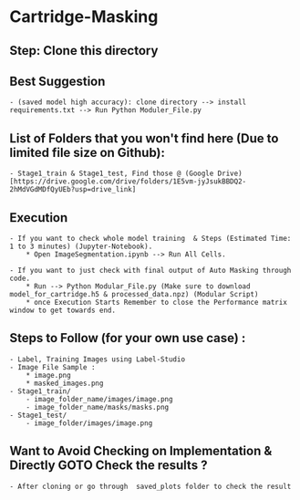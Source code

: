 # Cartridge-Masking
## Step: Clone this directory
## Best Suggestion 
    - (saved model high accuracy): clone directory --> install requirements.txt --> Run Python Moduler_File.py

## List of Folders that you won't find here (Due to limited file size on Github):
    - Stage1_train & Stage1_test, Find those @ (Google Drive)[https://drive.google.com/drive/folders/1E5vm-jyJsukBBDQ2-2hMdVGdMDfQyUEb?usp=drive_link]

## Execution
    - If you want to check whole model training  & Steps (Estimated Time: 1 to 3 minutes) (Jupyter-Notebook).
        * Open ImageSegmentation.ipynb --> Run All Cells.

    - If you want to just check with final output of Auto Masking through code.
        * Run --> Python Modular_File.py (Make sure to download model_for_cartridge.h5 & processed_data.npz) (Modular Script)
        * once Execution Starts Remember to close the Performance matrix window to get towards end.


## Steps to Follow (for your own use case) :
    - Label, Training Images using Label-Studio
    - Image File Sample : 
        * image.png
        * masked_images.png
    - Stage1_train/
        - image_folder_name/images/image.png
        - image_folder_name/masks/masks.png
    - Stage1_test/
        - image_folder/images/image.png


## Want to Avoid Checking on Implementation & Directly GOTO Check the results ?
    - After cloning or go through  saved_plots folder to check the result
  

    
